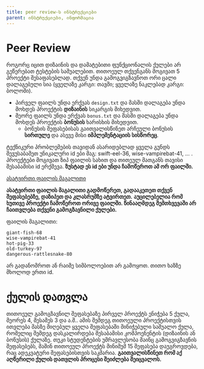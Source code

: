 ```yaml
---
title: peer review-ს ინსტრუქციები
parent: ინსტრუქციები, ინფორმაცია
---
```

# Peer Review

როგორც იცით დიზაინის და დამატებითი ფუნქციონალის ქულები არ გეწერებათ ტესტების საშუალებით. თითოეულ თქვენგანს მოგივათ 5 პროექტი შესაფასებლად. თქვენ უნდა გამოგვიგზავნოთ ორი ცალი დალაგებული სია (ყველაზე კარგი: თავში; ყველაზე ნაკლებად კარგი: ბოლოში). 
- პირველ ფაილს უნდა ერქვას `design.txt` და მასში დალაგება უნდა მოხდეს პროექტის __დიზაინის__ სიკარგის მიხედვით. 
- მეორე ფაილს უნდა ერქვას `bonus.txt` და მასში დალაგება უნდა მოხდეს პროექტის __ბონუსის__ ხარისხის მიხედვით.
	- ბონუსის შეფასებისას გაითვალისწინეთ არჩეული ბონუსის __სირთულე__ და ასევე მისი __იმპლემენტაციის სისწორეც__. 

ტექნიკური პრობლემების თავიდან ასარიდებლად ყველა გუნდს შევუსაბამეთ უნიკალური id ები მაგ: swift-eel-36, wise-vampirebat-41, ... . პროექტები მოგივათ ზიპ ფაილის სახით და თითეულ მათგანს თავისი შესაბამისი id ერქმევა. 
__ზუსტად ეს id ები უნდა ჩამოწეროთ ამ ორ ფაილში.__ 

[ასატვირთი ფაილის მაგალითი](https://drive.google.com/file/d/1nU0ztTvwIwhRtQH5Muz5xcp6LPlsnv-K/view?usp=sharing)

__ასატვირთი ფაილის მაგალითი გადმოწერეთ, გადააკეთეთ თქვენ შეფასებებზე, დაზიპეთ და კლასრუმზე ატვირთეთ.__
__აუცილებელია რომ ხუთივე პროექტი ჩამოწეროთ ორივე ფაილში. წინააღმდეგ შემთხვევაში არ ჩაითვლება თქვენი გამოგზავნილი ქულები.__

ფაილის მაგალითი:
```
giant-fish-68
wise-vampirebat-41
hot-pig-33
old-turkey-97
dangerous-rattlesnake-80
```
არ გადანომროთ ან რაიმე სიმბოლოებით არ გამოყოთ. თითო ხაზზე მხოლოდ ერთი id.

# ქულის დათვლა

თითოეულ გამოგზავნილ შეფასებაზე პირველ პროექტს ენიჭება 5 ქულა, მეორეს 4, მესამეს 3 და ა.შ.. ამის შემდეგ თითოეული პროექტისთვის ითვლება მასზე მიღებულ ყველა შეფასებაში მინიჭებული საშუალო ქულა, რომელიც შემდეგ დასკალირდება შესაბამისი კომპოენენტის (დიზაინის ან ბონუსის) ქულაზე. თუკი სტუდენტების უმრავლესობა მაინც გამოგვიგზავნის შეფასებებს, მაშინ თითოეულ პროექტს მინიმუმ 15 შეფასება დაუგროვდება, რაც ადეკვატური შეფასებისთვის საკმარია. 
__გაითვალისწინეთ რომ აქ აღწერილი ქულის დათვლის პროცესი შეიძლება შეიცვალოს.__

